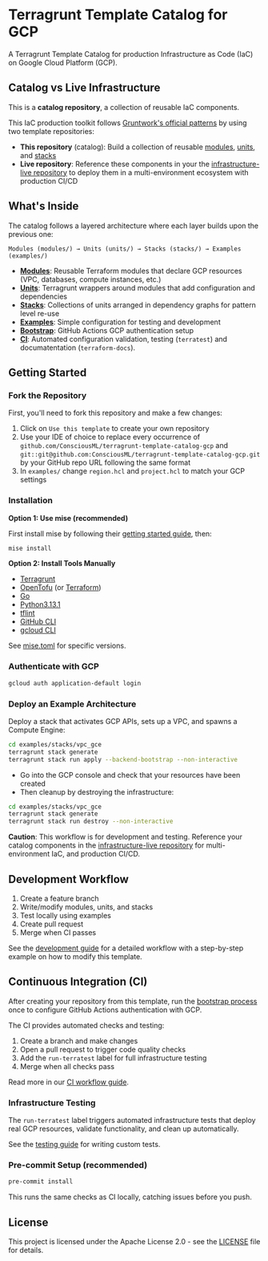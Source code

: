 # Terragrunt Template Catalog for GCP

A Terragrunt Template Catalog for production Infrastructure as Code (IaC) on Google Cloud Platform (GCP).

## Catalog vs Live Infrastructure

This is a **catalog repository**, a collection of reusable IaC components.

This IaC production toolkit follows [Gruntwork's official patterns](https://github.com/gruntwork-io/terragrunt-infrastructure-catalog-example) by using two template repositories:
- **This repository** (catalog): Build a collection of reusable [modules](./modules), [units](./units/), and [stacks](./stacks/)
- **Live repository**: Reference these components in your the [infrastructure-live repository](https://github.com/ConsciousML/terragrunt-template-live-gcp) to deploy them in a multi-environment ecosystem with production CI/CD

## What's Inside

The catalog follows a layered architecture where each layer builds upon the previous one:

```
Modules (modules/) → Units (units/) → Stacks (stacks/) → Examples (examples/)
```

- **[Modules](modules/README.md)**: Reusable Terraform modules that declare GCP resources (VPC, databases, compute instances, etc.)
- **[Units](units/README.md)**: Terragrunt wrappers around modules that add configuration and dependencies
- **[Stacks](stacks/README.md)**: Collections of units arranged in dependency graphs for pattern level re-use
- **[Examples](examples/README.md)**: Simple configuration for testing and development
- **[Bootstrap](bootstrap/README.md)**: GitHub Actions GCP authentication setup
- **[CI](docs/continuous-integration.md)**: Automated configuration validation, testing (`terratest`) and documatentation (`terraform-docs`).

## Getting Started

### Fork the Repository
First, you'll need to fork this repository and make a few changes:
1. Click on `Use this template` to create your own repository
2. Use your IDE of choice to replace every occurrence of `github.com/ConsciousML/terragrunt-template-catalog-gcp` and `git::git@github.com:ConsciousML/terragrunt-template-catalog-gcp.git` by your GitHub repo URL following the same format
3. In `examples/` change `region.hcl` and `project.hcl` to match your GCP settings

### Installation

**Option 1: Use mise (recommended)**

First install mise by following their [getting started guide](https://mise.jdx.dev/getting-started.html), then:
```bash
mise install
```

**Option 2: Install Tools Manually**
- [Terragrunt](https://terragrunt.gruntwork.io/docs/getting-started/install/)
- [OpenTofu](https://opentofu.org/docs/intro/install/) (or [Terraform](https://developer.hashicorp.com/terraform/install))
- [Go](https://go.dev/doc/install)
- [Python3.13.1](https://www.python.org/downloads/)
- [tflint](https://github.com/terraform-linters/tflint)
- [GitHub CLI](https://github.com/cli/cli#installation)
- [gcloud CLI](https://cloud.google.com/sdk/docs/install)

See [mise.toml](./mise.toml) for specific versions.

### Authenticate with GCP
```bash
gcloud auth application-default login
```

### Deploy an Example Architecture

Deploy a stack that activates GCP APIs, sets up a VPC, and spawns a Compute Engine:

```bash
cd examples/stacks/vpc_gce
terragrunt stack generate
terragrunt stack run apply --backend-bootstrap --non-interactive
```

- Go into the GCP console and check that your resources have been created
- Then cleanup by destroying the infrastructure:

```bash
cd examples/stacks/vpc_gce
terragrunt stack generate
terragrunt stack run destroy --non-interactive
```

**Caution**: This workflow is for development and testing. Reference your catalog components in the [infrastructure-live repository](https://github.com/ConsciousML/terragrunt-template-live-gcp) for multi-environment IaC, and production CI/CD.

## Development Workflow

1. Create a feature branch
2. Write/modify modules, units, and stacks
3. Test locally using examples
4. Create pull request
5. Merge when CI passes

See the [development guide](docs/development.md) for a detailed workflow with a step-by-step example on how to modify this template.

## Continuous Integration (CI)

After creating your repository from this template, run the [bootstrap process](bootstrap/README.md) once to configure GitHub Actions authentication with GCP.

The CI provides automated checks and testing:
1. Create a branch and make changes
2. Open a pull request to trigger code quality checks
3. Add the `run-terratest` label for full infrastructure testing
4. Merge when all checks pass

Read more in our [CI workflow guide](docs/continuous-integration.md).

### Infrastructure Testing

The `run-terratest` label triggers automated infrastructure tests that deploy real GCP resources, validate functionality, and clean up automatically.

See the [testing guide](tests/README.md) for writing custom tests.

### Pre-commit Setup (recommended)
```bash
pre-commit install
```

This runs the same checks as CI locally, catching issues before you push.

## License
This project is licensed under the Apache License 2.0 - see the [LICENSE](LICENSE) file for details.
